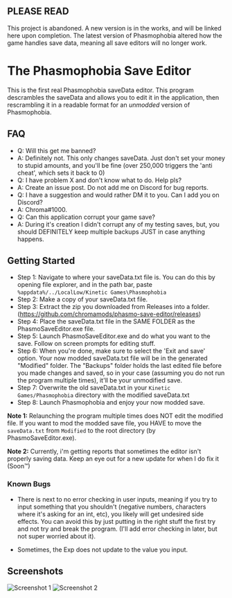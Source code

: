 ## PLEASE READ

This project is abandoned. A new version is in the works, and will be linked here upon completion. The latest version of Phasmophobia altered how the game handles save data, meaning all save editors will no longer work. 

# The Phasmophobia Save Editor

This is the first real Phasmophobia saveData editor.  This program descrambles the saveData and allows you to edit it in the application, then rescrambling it in a readable format for an *unmodded* version of Phasmophobia.

## FAQ
* Q: Will this get me banned?
* A: Definitely not.  This only changes saveData.  Just don't set your money to stupid amounts, and you'll be fine (over 250,000 triggers the 'anti cheat', which sets it back to 0)  
* Q: I have problem X and don't know what to do.  Help pls?
* A: Create an issue post. Do not add me on Discord for bug reports.
* Q: I have a suggestion and would rather DM it to you. Can I add you on Discord?
* A: Chroma#1000. 
* Q: Can this application corrupt your game save?
* A: During it's creation I didn't corrupt any of my testing saves, but, you should DEFINITELY keep multiple backups JUST in case anything happens.

## Getting Started

* Step 1: Navigate to where your saveData.txt file is.  You can do this by opening file explorer, and in the path bar, paste `%appdata%/../LocalLow/Kinetic Games\Phasmophobia`
* Step 2: Make a copy of your saveData.txt file.
* Step 3: Extract the zip you downloaded from Releases into a folder. (https://github.com/chromamods/phasmo-save-editor/releases)
* Step 4: Place the saveData.txt file in the SAME FOLDER as the PhasmoSaveEditor.exe file.
* Step 5: Launch PhasmoSaveEditor.exe and do what you want to the save.  Follow on screen prompts for editing stuff. 
* Step 6: When you're done, make sure to select the 'Exit and save' option.  Your now modded saveData.txt file will be in the generated "Modified" folder. The "Backups" folder holds the last edited file before you made changes and saved, so in your case (assuming you do not run the program multiple times), it'll be your unmodified save.
* Step 7: Overwrite the old saveData.txt in your `Kinetic Games/Phasmophobia` directory with the modified saveData.txt
* Step 8: Launch Phasmophobia and enjoy your now modded save.
 
**Note 1:** Relaunching the program multiple times does NOT edit the modified file.  If you want to mod the modded save file, you HAVE to move the `saveData.txt` from `Modified` to the root directory (by PhasmoSaveEditor.exe).

**Note 2:** Currently, i'm getting reports that sometimes the editor isn't properly saving data.  Keep an eye out for a new update for when I do fix it (Soon™)

### Known Bugs

* There is next to no error checking in user inputs, meaning if you try to input something that you shouldn't (negative numbers, characters where it's asking for an int, etc), you likely will get undesired side effects.  You can avoid this by just putting in the right stuff the first try and not try and break the program. (I'll add error checking in later, but not super worried about it).

* Sometimes, the Exp does not update to the value you input.

## Screenshots
![Screenshot 1](https://i.imgur.com/O2qsUfV.png)
![Screenshot 2](https://i.imgur.com/4Gtgq5T.png)
